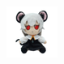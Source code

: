 <img src="https://raw.githubusercontent.com/shuvmaybe/shuvmaybe/refs/heads/main/assets/nazrin.png" alt="nazrin" width="100"/>
